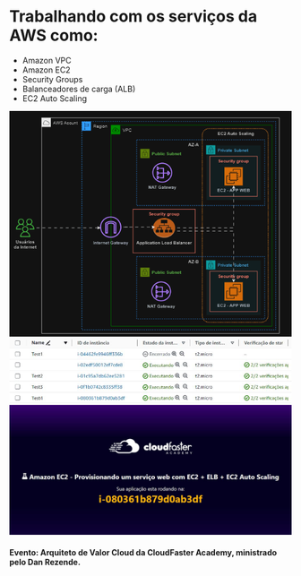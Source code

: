 # Trabalhando com os serviços da AWS como:

- Amazon VPC
- Amazon EC2
- Security Groups
- Balanceadores de carga (ALB)
- EC2 Auto Scaling

<img src="assets/img-gifs/1706105413306.gif">
<img src="assets/img-gifs/1706105412283.jfif">
<img src="assets/img-gifs/1706105412157.jfif">

#### Evento: Arquiteto de Valor Cloud da CloudFaster Academy, ministrado pelo Dan Rezende.
